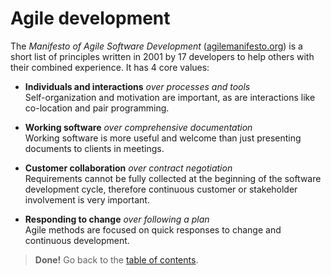 # Agile development

The *Manifesto of Agile Software Development* ([agilemanifesto.org]) is a short list of principles written in 2001 by 17 developers to help others with their combined experience. It has 4 core values:

[agilemanifesto.org]: http://agilemanifesto.org/

- **Individuals and interactions** *over processes and tools*<br>
  Self-organization and motivation are important, as are interactions like co-location and pair programming.

- **Working software** *over comprehensive documentation*<br>
  Working software is more useful and welcome than just presenting documents to clients in meetings.

- **Customer collaboration** *over contract negotiation*<br>
  Requirements cannot be fully collected at the beginning of the software development cycle, therefore continuous customer or stakeholder involvement is very important.

- **Responding to change** *over following a plan*<br>
  Agile methods are focused on quick responses to change and continuous development.

> **Done!** Go back to the [table of contents](../intro/README.md).
